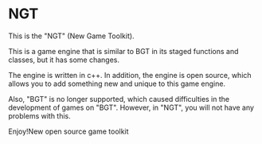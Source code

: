 # NGT
This is the "NGT" (New Game Toolkit).

This is a game engine that is similar to BGT in its staged functions and classes, but it has some changes.

The engine is written in c++.
In addition, the engine is open source, which allows you to add something new and unique to this game engine.

Also, "BGT" is no longer supported, which caused difficulties in the development of games on "BGT". However, in "NGT", you will not have any problems with this.

Enjoy!New open source game toolkit

